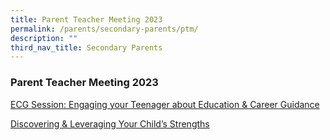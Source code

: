 ```yaml
---
title: Parent Teacher Meeting 2023
permalink: /parents/secondary-parents/ptm/
description: ""
third_nav_title: Secondary Parents
---
```

### Parent Teacher Meeting 2023

[ECG Session: Engaging your Teenager about Education & Career Guidance](https://drive.google.com/file/d/1IKK5cMdBcgC1wSqi1dnAnHJGRdQgfVwG/view)

[Discovering & Leveraging Your Child’s Strengths](https://drive.google.com/file/d/1yYzHsq0Zep_ZJFQ2PRKOAu3glRe2zJ0x/view?usp=share_link)